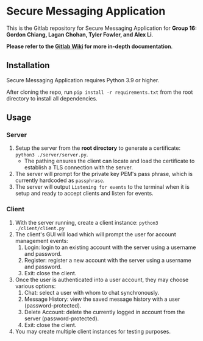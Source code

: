 # Secure Messaging Application

This is the Gitlab repository for Secure Messaging Application for **Group 16: Gordon Chiang, Lagan Chohan, Tyler Fowler, and Alex Li**.

**Please refer to the [Gitlab Wiki](https://gitlab.csc.uvic.ca/courses/2021091/SENG360/teams/group-16/sm/-/wikis/home) for more in-depth documentation**.

## Installation

Secure Messaging Application requires Python 3.9 or higher.

After cloning the repo, run `pip install -r requirements.txt` from the root directory to install all dependencies.

## Usage

### Server

1. Setup the server from the **root directory** to generate a certificate: `python3 ./server/server.py`.
    * The pathing ensures the client can locate and load the certificate to establish a TLS connection with the server.
2. The server will prompt for the private key PEM's pass phrase, which is currently hardcoded as `passphrase`.
3. The server will output `Listening for events` to the terminal when it is setup and ready to accept clients and listen for events.

### Client

1. With the server running, create a client instance: `python3 ./client/client.py`
2. The client's GUI will load which will prompt the user for account management events:
    1. Login: login to an existing account with the server using a username and password.
    2. Register: register a new account with the server using a username and password.
    3. Exit: close the client.
3. Once the user is authenticated into a user account, they may choose various options:
    1. Chat: select a user with whom to chat synchronously.
    2. Message History: view the saved message history with a user (password-protected).
    3. Delete Account: delete the currently logged in account from the server (password-protected).
    4. Exit: close the client.
4. You may create multiple client instances for testing purposes.
